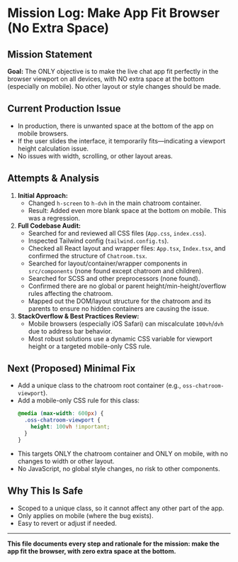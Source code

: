 # Mission Log: Make App Fit Browser (No Extra Space)

## Mission Statement
**Goal:** The ONLY objective is to make the live chat app fit perfectly in the browser viewport on all devices, with NO extra space at the bottom (especially on mobile). No other layout or style changes should be made.

## Current Production Issue
- In production, there is unwanted space at the bottom of the app on mobile browsers.
- If the user slides the interface, it temporarily fits—indicating a viewport height calculation issue.
- No issues with width, scrolling, or other layout areas.

## Attempts & Analysis
1. **Initial Approach:**
   - Changed `h-screen` to `h-dvh` in the main chatroom container.
   - Result: Added even more blank space at the bottom on mobile. This was a regression.
2. **Full Codebase Audit:**
   - Searched for and reviewed all CSS files (`App.css`, `index.css`).
   - Inspected Tailwind config (`tailwind.config.ts`).
   - Checked all React layout and wrapper files: `App.tsx`, `Index.tsx`, and confirmed the structure of `Chatroom.tsx`.
   - Searched for layout/container/wrapper components in `src/components` (none found except chatroom and children).
   - Searched for SCSS and other preprocessors (none found).
   - Confirmed there are no global or parent height/min-height/overflow rules affecting the chatroom.
   - Mapped out the DOM/layout structure for the chatroom and its parents to ensure no hidden containers are causing the issue.
3. **StackOverflow & Best Practices Review:**
   - Mobile browsers (especially iOS Safari) can miscalculate `100vh`/`dvh` due to address bar behavior.
   - Most robust solutions use a dynamic CSS variable for viewport height or a targeted mobile-only CSS rule.

## Next (Proposed) Minimal Fix
- Add a unique class to the chatroom root container (e.g., `oss-chatroom-viewport`).
- Add a mobile-only CSS rule for this class:
  ```css
  @media (max-width: 600px) {
    .oss-chatroom-viewport {
      height: 100vh !important;
    }
  }
  ```
- This targets ONLY the chatroom container and ONLY on mobile, with no changes to width or other layout.
- No JavaScript, no global style changes, no risk to other components.

## Why This Is Safe
- Scoped to a unique class, so it cannot affect any other part of the app.
- Only applies on mobile (where the bug exists).
- Easy to revert or adjust if needed.

---
**This file documents every step and rationale for the mission: make the app fit the browser, with zero extra space at the bottom.**
